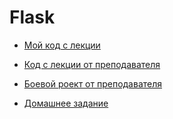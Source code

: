 # Flask

- [Мой код с лекции](flask)
- [Код с лекции от преподавателя](flask_100)
- [Боевой роект от преподавателя](todo_flask_netology)

- [Домашнее задание](../py-homeworks-web-new/2.1-flask)
